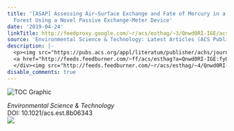 ```yaml
---
title: '[ASAP] Assessing Air–Surface Exchange and Fate of Mercury in a Subtropical
  Forest Using a Novel Passive Exchange-Meter Device'
date: '2019-04-24'
linkTitle: http://feedproxy.google.com/~r/acs/esthag/~3/Qnwd0RI-IGE/acs.est.8b06343
source: 'Environmental Science & Technology: Latest Articles (ACS Publications)'
description: |-
  <p><img src="https://pubs.acs.org/appl/literatum/publisher/achs/journals/content/esthag/0/esthag.ahead-of-print/acs.est.8b06343/20190424/images/medium/es-2018-06343d_0006.gif" alt="TOC Graphic"/></p><div><cite>Environmental Science & Technology</cite></div><div>DOI: 10.1021/acs.est.8b06343</div><div class="feedflare">
  <a href="http://feeds.feedburner.com/~ff/acs/esthag?a=Qnwd0RI-IGE:fyOuk-b68iU:yIl2AUoC8zA"><img src="http://feeds.feedburner.com/~ff/acs/esthag?d=yIl2AUoC8zA" border="0"></img></a>
  </div><img src="http://feeds.feedburner.com/~r/acs/esthag/~4/Qnwd0RI-IGE" height="1" width="1" ...
disable_comments: true
---
```

<p><img src="https://pubs.acs.org/appl/literatum/publisher/achs/journals/content/esthag/0/esthag.ahead-of-print/acs.est.8b06343/20190424/images/medium/es-2018-06343d_0006.gif" alt="TOC Graphic"/></p><div><cite>Environmental Science & Technology</cite></div><div>DOI: 10.1021/acs.est.8b06343</div><div class="feedflare">
<a href="http://feeds.feedburner.com/~ff/acs/esthag?a=Qnwd0RI-IGE:fyOuk-b68iU:yIl2AUoC8zA"><img src="http://feeds.feedburner.com/~ff/acs/esthag?d=yIl2AUoC8zA" border="0"></img></a>
</div><img src="http://feeds.feedburner.com/~r/acs/esthag/~4/Qnwd0RI-IGE" height="1" width="1" ...